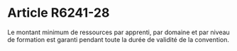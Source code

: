 # Article R6241-28

  
Le montant minimum de ressources par apprenti, par domaine et par niveau de formation est garanti pendant toute la durée de validité de la convention.
